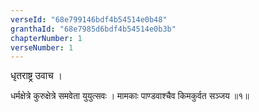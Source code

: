 ```yaml
---
verseId: "68e799146bdf4b54514e0b48"
granthaId: "68e7985d6bdf4b54514e0b3b"
chapterNumber: 1
verseNumber: 1
---
```


<span style="font-size: 1.1em; font-family: Shobhika, serif;">        धृतराष्ट्र उवाच ।

धर्मक्षेत्रे कुरुक्षेत्रे समवेता युयुत्सवः ।
मामकाः पाण्डवाश्चैव किमकुर्वत सञ्जय ॥१॥</span>
